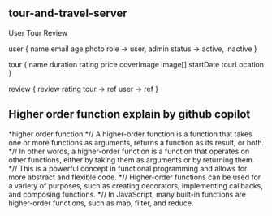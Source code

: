 
## tour-and-travel-server



User
Tour
Review

user {
    name
    email
    age
    photo
    role -> user, admin
    status -> active, inactive
}

tour {
    name
    duration
    rating
    price
    coverImage
    image[]
    startDate
    tourLocation
}

review {
    review
    rating
    tour -> ref
    user -> ref
}



## Higher order function explain by github copilot
*higher order function
*// A higher-order function is a function that takes one or more functions as arguments, returns a function as its result, or both.
*// In other words, a higher-order function is a function that operates on other functions, either by taking them as arguments or by returning them.
*// This is a powerful concept in functional programming and allows for more abstract and flexible code.
*// Higher-order functions can be used for a variety of purposes, such as creating decorators, implementing callbacks, and composing functions.
*// In JavaScript, many built-in functions are higher-order functions, such as map, filter, and reduce.
